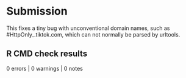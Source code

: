 # Submission

This fixes a tiny bug with unconventional domain names, such as
#HttpOnly_.tiktok.com, which can not normally be parsed by urltools.

## R CMD check results

0 errors | 0 warnings | 0 notes

